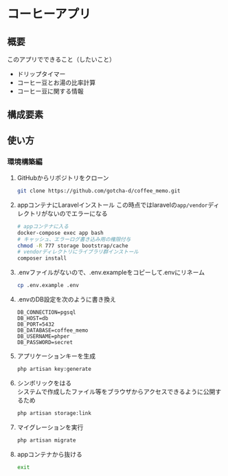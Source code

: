 # コーヒーアプリ

## 概要
このアプリでできること（したいこと）
* ドリップタイマー
* コーヒー豆とお湯の比率計算
* コーヒー豆に関する情報

## 構成要素
## 使い方
### 環境構築編
1. GitHubからリポジトリをクローン
    ```bash
    git clone https://github.com/gotcha-d/coffee_memo.git
    ```
1. appコンテナにLaravelインストール
    この時点ではlaravelの``app/vendor``ディレクトリがないのでエラーになる
    ```bash
    # appコンテナに入る
    docker-compose exec app bash
    # キャッシュ、エラーログ書き込み用の権限付与
    chmod -R 777 storage bootstrap/cache
    # vendorディレクトリにライブラリ群インストール
    composer install
    ```
1. .envファイルがないので、.env.exampleをコピーして.envにリネーム
    ```bash
    cp .env.example .env
    ```
1. .envのDB設定を次のように書き換え
    ```env
    DB_CONNECTION=pgsql
    DB_HOST=db
    DB_PORT=5432
    DB_DATABASE=coffee_memo
    DB_USERNAME=phper
    DB_PASSWORD=secret
    ```
1. アプリケーションキーを生成
    ```bash
    php artisan key:generate
    ```
1. シンボリックをはる<br>
    システムで作成したファイル等をブラウザからアクセスできるように公開するため
    ```bash
    php artisan storage:link
    ```
1. マイグレーションを実行
    ```bash
    php artisan migrate
    ```
1. appコンテナから抜ける
    ```bash
    exit
    ```